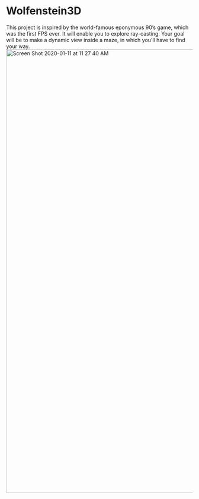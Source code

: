 # Wolfenstein3D
This project is inspired by the world-famous eponymous 90’s game, which was the first FPS ever. It will enable you to explore ray-casting. Your goal will be to make a dynamic view inside a maze, in which you’ll have to find your way.
<img width="1196" alt="Screen Shot 2020-01-11 at 11 27 40 AM" src="https://user-images.githubusercontent.com/48098400/72202215-6a6b9c80-3465-11ea-9a47-6ea935e2d4c7.png">
